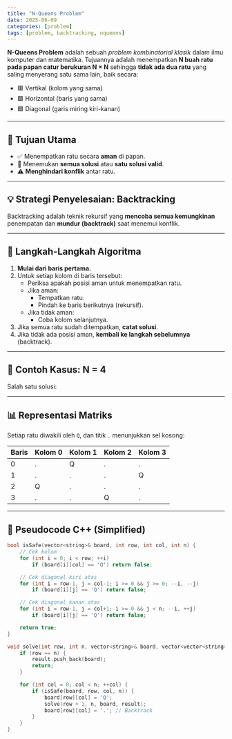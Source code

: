 ```yaml
---
title: "N-Queens Problem"
date: 2025-06-09
categories: [problem]
tags: [problem, backtracking, nqueens]
---
```


**N-Queens Problem** adalah sebuah *problem kombinatorial klasik* dalam ilmu komputer dan matematika. Tujuannya adalah menempatkan **N buah ratu pada papan catur berukuran N × N** sehingga **tidak ada dua ratu** yang saling menyerang satu sama lain, baik secara:

- 🟥 Vertikal (kolom yang sama)
- 🟩 Horizontal (baris yang sama)
- 🟦 Diagonal (garis miring kiri-kanan)

---

## 🧠 Tujuan Utama

- ✅ Menempatkan ratu secara **aman** di papan.
- 🔄 Menemukan **semua solusi** atau **satu solusi valid**.
- ⚠️ **Menghindari konflik** antar ratu.

---

## 💡 Strategi Penyelesaian: Backtracking

Backtracking adalah teknik rekursif yang **mencoba semua kemungkinan** penempatan dan **mundur (backtrack)** saat menemui konflik.

---

## 🔁 Langkah-Langkah Algoritma

1. **Mulai dari baris pertama.**
2. Untuk setiap kolom di baris tersebut:
   - Periksa apakah posisi aman untuk menempatkan ratu.
   - Jika aman:
     - Tempatkan ratu.
     - Pindah ke baris berikutnya (rekursif).
   - Jika tidak aman:
     - Coba kolom selanjutnya.
3. Jika semua ratu sudah ditempatkan, **catat solusi**.
4. Jika tidak ada posisi aman, **kembali ke langkah sebelumnya** (backtrack).

---

## 📌 Contoh Kasus: N = 4

Salah satu solusi:


---

## 📊 Representasi Matriks

Setiap ratu diwakili oleh `Q`, dan titik `.` menunjukkan sel kosong:

| Baris | Kolom 0 | Kolom 1 | Kolom 2 | Kolom 3 |
|-------|---------|---------|---------|---------|
| 0     | .       | Q       | .       | .       |
| 1     | .       | .       | .       | Q       |
| 2     | Q       | .       | .       | .       |
| 3     | .       | .       | Q       | .       |

---

## 🧾 Pseudocode C++ (Simplified)

```cpp
bool isSafe(vector<string>& board, int row, int col, int n) {
    // Cek kolom
    for (int i = 0; i < row; ++i)
        if (board[i][col] == 'Q') return false;

    // Cek diagonal kiri atas
    for (int i = row-1, j = col-1; i >= 0 && j >= 0; --i, --j)
        if (board[i][j] == 'Q') return false;

    // Cek diagonal kanan atas
    for (int i = row-1, j = col+1; i >= 0 && j < n; --i, ++j)
        if (board[i][j] == 'Q') return false;

    return true;
}

void solve(int row, int n, vector<string>& board, vector<vector<string>>& result) {
    if (row == n) {
        result.push_back(board);
        return;
    }

    for (int col = 0; col < n; ++col) {
        if (isSafe(board, row, col, n)) {
            board[row][col] = 'Q';
            solve(row + 1, n, board, result);
            board[row][col] = '.'; // Backtrack
        }
    }
}
